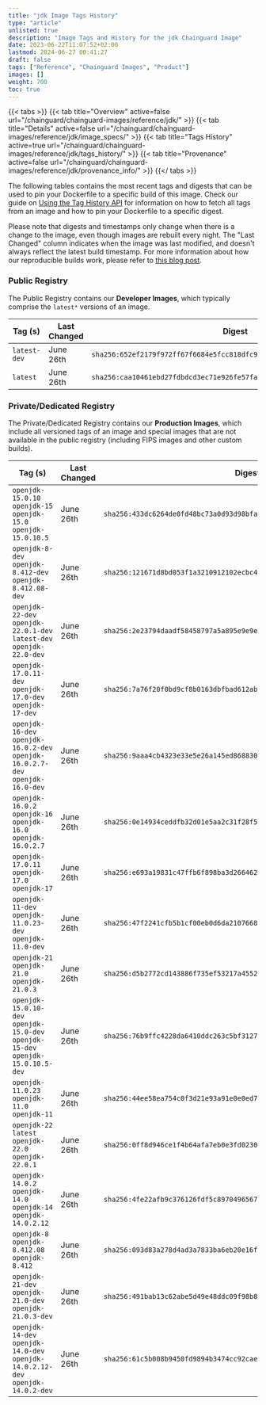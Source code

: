 ```yaml
---
title: "jdk Image Tags History"
type: "article"
unlisted: true
description: "Image Tags and History for the jdk Chainguard Image"
date: 2023-06-22T11:07:52+02:00
lastmod: 2024-06-27 00:41:27
draft: false
tags: ["Reference", "Chainguard Images", "Product"]
images: []
weight: 700
toc: true
---
```


{{< tabs >}}
{{< tab title="Overview" active=false url="/chainguard/chainguard-images/reference/jdk/" >}}
{{< tab title="Details" active=false url="/chainguard/chainguard-images/reference/jdk/image_specs/" >}}
{{< tab title="Tags History" active=true url="/chainguard/chainguard-images/reference/jdk/tags_history/" >}}
{{< tab title="Provenance" active=false url="/chainguard/chainguard-images/reference/jdk/provenance_info/" >}}
{{</ tabs >}}

The following tables contains the most recent tags and digests that can be used to pin your Dockerfile to a specific build of this image. Check our guide on [Using the Tag History API](/chainguard/chainguard-images/using-the-tag-history-api/) for information on how to fetch all tags from an image and how to pin your Dockerfile to a specific digest.

Please note that digests and timestamps only change when there is a change to the image, even though images are rebuilt every night. The "Last Changed" column indicates when the image was last modified, and doesn't always reflect the latest build timestamp. For more information about how our reproducible builds work, please refer to [this blog post](https://www.chainguard.dev/unchained/reproducing-chainguards-reproducible-image-builds).

### Public Registry
The Public Registry contains our **Developer Images**, which typically comprise the `latest*` versions of an image.

| Tag (s)       | Last Changed | Digest                                                                    |
|---------------|--------------|---------------------------------------------------------------------------|
|  `latest-dev` | June 26th    | `sha256:652ef2179f972ff67f6684e5fcc818dfc9b19b3c6e7f2fa15ec22069c79da519` |
|  `latest`     | June 26th    | `sha256:caa10461ebd27fdbdcd3ec71e926fe57fa10c76237b17afb6933a7f2a3f7522c` |


### Private/Dedicated Registry
The Private/Dedicated Registry contains our **Production Images**, which include all versioned tags of an image and special images that are not available in the public registry (including FIPS images and other custom builds).

| Tag (s)                                                                            | Last Changed | Digest                                                                    |
|------------------------------------------------------------------------------------|--------------|---------------------------------------------------------------------------|
|  `openjdk-15.0.10` `openjdk-15` `openjdk-15.0` `openjdk-15.0.10.5`                 | June 26th    | `sha256:433dc6264de0fd48bc73a0d93d98bfa2370ee59465deb5261c300de47b026ec3` |
|  `openjdk-8-dev` `openjdk-8.412-dev` `openjdk-8.412.08-dev`                        | June 26th    | `sha256:121671d8bd053f1a3210912102ecbc4a642b0583eeda3d0b610f3ed94201751f` |
|  `openjdk-22-dev` `openjdk-22.0.1-dev` `latest-dev` `openjdk-22.0-dev`             | June 26th    | `sha256:2e23794daadf58458797a5a895e9e9e0e5c6f909d9b9f61c881b223f035cdfd0` |
|  `openjdk-17.0.11-dev` `openjdk-17.0-dev` `openjdk-17-dev`                         | June 26th    | `sha256:7a76f20f0bd9cf8b0163dbfbad612ab056cebaaf24f81fd9a87f959c0ecbcf46` |
|  `openjdk-16-dev` `openjdk-16.0.2-dev` `openjdk-16.0.2.7-dev` `openjdk-16.0-dev`   | June 26th    | `sha256:9aaa4cb4323e33e5e26a145ed86883091fbd98452a052ce9de979b8a772f06f2` |
|  `openjdk-16.0.2` `openjdk-16` `openjdk-16.0` `openjdk-16.0.2.7`                   | June 26th    | `sha256:0e14934ceddfb32d01e5aa2c31f28f5a238d53b69287edd2656aa8b40940766b` |
|  `openjdk-17.0.11` `openjdk-17.0` `openjdk-17`                                     | June 26th    | `sha256:e693a19831c47ffb6f898ba3d266462eb8bc0d5179efb11d7d52bb41f5bf0413` |
|  `openjdk-11-dev` `openjdk-11.0.23-dev` `openjdk-11.0-dev`                         | June 26th    | `sha256:47f2241cfb5b1cf00eb0d6da2107668a83872f74a481e8efe6658966dde7740b` |
|  `openjdk-21` `openjdk-21.0` `openjdk-21.0.3`                                      | June 26th    | `sha256:d5b2772cd143886f735ef53217a455222c5d80764c784a735255990e179150cf` |
|  `openjdk-15.0.10-dev` `openjdk-15.0-dev` `openjdk-15-dev` `openjdk-15.0.10.5-dev` | June 26th    | `sha256:76b9ffc4228da6410ddc263c5bf3127fbb4232ac30229a5183d192281ddd0a30` |
|  `openjdk-11.0.23` `openjdk-11.0` `openjdk-11`                                     | June 26th    | `sha256:44ee58ea754c0f3d21e93a91e0e0ed7d08f29d47fc43f71770df5be3fff53e8f` |
|  `openjdk-22` `latest` `openjdk-22.0` `openjdk-22.0.1`                             | June 26th    | `sha256:0ff8d946ce1f4b64afa7eb0e3fd02304e4b030fbcce7135d16e09e2941388c32` |
|  `openjdk-14.0.2` `openjdk-14.0` `openjdk-14` `openjdk-14.0.2.12`                  | June 26th    | `sha256:4fe22afb9c376126fdf5c897049656728d785d906c815192ba2abb3f3b158cb3` |
|  `openjdk-8` `openjdk-8.412.08` `openjdk-8.412`                                    | June 26th    | `sha256:093d83a278d4ad3a7833ba6eb20e16fb9fd0e8fd614ab001bfae559db3f0354c` |
|  `openjdk-21-dev` `openjdk-21.0-dev` `openjdk-21.0.3-dev`                          | June 26th    | `sha256:491bab13c62abe5d49e48ddc09f98b88fe4d1ad9951573c04b1035344ff375f3` |
|  `openjdk-14-dev` `openjdk-14.0-dev` `openjdk-14.0.2.12-dev` `openjdk-14.0.2-dev`  | June 26th    | `sha256:61c5b008b9450fd9894b3474cc92cae77d81b29c3573d0adb77c66f17d4c87d0` |

